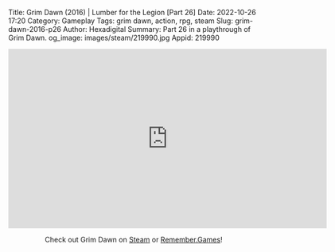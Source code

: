 Title: Grim Dawn (2016) | Lumber for the Legion [Part 26]
Date: 2022-10-26 17:20
Category: Gameplay
Tags: grim dawn, action, rpg, steam
Slug: grim-dawn-2016-p26
Author: Hexadigital
Summary: Part 26 in a playthrough of Grim Dawn.
og_image: images/steam/219990.jpg
Appid: 219990

<center><iframe src="https://www.youtube.com/embed/EWktxrs4BmY?feature=oembed" allow="accelerometer; autoplay; encrypted-media; gyroscope; picture-in-picture" width="640" height="360" frameborder="0"></iframe>

Check out Grim Dawn on [Steam](https://store.steampowered.com/app/219990/?curator_clanid=34633900) or [Remember.Games](https://remember.games/game/178/)!</center>